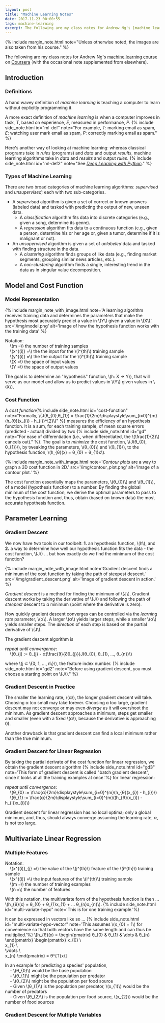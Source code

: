 ```yaml
---
layout: post
title: "Machine Learning Notes"
date: 2017-11-23 00:00:55
tags: machine-learning
excerpt: The following are my class notes for Andrew Ng's [machine learning course](https://www.coursera.org/learn/machine-learning/home/welcome) on [Coursera](https://www.coursera.org/) (with the occasional note supplemented from elsewhere).
---
```


{%
   include margin_note.html
   note="Unless otherwise noted, the images are also taken from his course."
%}

The following are my class notes for Andrew Ng's [machine learning course](https://www.coursera.org/learn/machine-learning/home/welcome) on [Coursera](https://www.coursera.org/) (with the occasional note supplemented from elsewhere).

## Introduction

### Definitions
A hand wavey definition of _machine learning_ is teaching a computer to learn without explicitly programming it.

A more exact definition of _machine learning_ is when a computer improves in task, _T_, based on experience, _E_, measured in performance, _P_.
{% include side_note.html
     id="ml-def"
     note="For example, _T_: marking email as spam, _E_: watching user mark email as spam, _P_: correctly marking email as spam."
%}

Here's another way of looking at machine learning: whereas classical programs take in _rules_ (programs) and _data_ and output _results_, machine learning algorithms take in _data_ and _results_ and output _rules_.
{% include side_note.html
     id="ml-def2"
     note="See [_Deep Learning with Python_](https://www.manning.com/books/deep-learning-with-python?a_aid=keras&a_bid=76564dff)."
%}

### Types of Machine Learning
There are two broad categories of machine learning algorithms: _supervised_ and _unsupervised_; each with two sub-categories.

- A _supervised_ algorithm is given a set of correct or known answers (labeled data) and tasked with predicting the output of new, unseen data.
  - A _classification_ algorithm fits data into discrete categories (e.g., given a song, determine its genre).
  - A _regression_ algorithm fits data to a continuous function (e.g., given a person, determine his or her age or, given a tumor, determine if it is malignant or not).
- An _unsupervised_ algorithm is given a set of _unlabeled_ data and tasked with finding structure in the data.
  - A _clustering_ algorithm finds groups of like data (e.g., finding market segments, grouping similar news articles, etc.).
  - A _non-clustering_ algorithm finds a single, interesting trend in the data as in singular value decomposition.

## Model and Cost Function

### Model Representation
{%
   include margin_note_with_image.html
   note='A learning algorithm receives training data and determines the parameters that make the hypothesis most accurately predict a value in \\(Y\\) given a value in \\(X\\).'
   src='/img/model.png'
   alt='Image of how the hypothesis function works with the training data'
%}

Notation:
<br/>&nbsp;&nbsp;&nbsp;&nbsp;\\(m =\\) the number of training samples
<br/>&nbsp;&nbsp;&nbsp;&nbsp;\\(x^{(i)} =\\) the the input for the \\(i^{th}\\) training sample
<br/>&nbsp;&nbsp;&nbsp;&nbsp;\\(y^{(i)} =\\) the the output for the \\(i^{th}\\) training sample
<br/>&nbsp;&nbsp;&nbsp;&nbsp;\\(X =\\) the space of input values
<br/>&nbsp;&nbsp;&nbsp;&nbsp;\\(Y =\\) the space of output values

The goal is to determine an "hypothesis" function, \\(h: X -> Y\\), that will serve as our model and allow us to predict values in \\(Y\\) given values in \\(X\\).

### Cost Function
A _cost function_{% include side_note.html
     id="cost-function"
     note="Formally, \\(J(θ_{0},θ_{1}) = \frac{1}{2m}\displaystyle\sum_{i=0}^{m}(h_{θ}(x_{i}) - h_{i})^{2}\\)"
  %} measures the efficiency of an hypothesis function. It is a sum, for each training sample, of mean square errors (predicted - actual) divided by two
{% include side_note.html
   id="gd"
   note="For ease of differentiation (i.e., when differentiated, the \\(\frac{1}{2}\\) cancels out)."
%}. The goal is to _minimize_ the cost function, \\(J(θ_{0}, θ_{1})\\), by tweaking the parameters, \\(θ_{0}\\) and \\(θ_{1}\\), to the hypothesis function, \\(h_{θ}(x) = θ_{0} + θ_{1}x\\).

{%
   include margin_note_with_image.html
   note='_Contour plots_ are a way to graph a 3D cost function in 2D.'
   src='/img/contour_plot.png'
   alt='Image of a contour plot.'
%}

The cost function essentially maps the parameters, \\(θ_{0}\\) and \\(θ_{1}\\), of a model (hypothesis function) to a number. By finding the global minimum of the cost function, we derive the optimal parameters to pass to the hypothesis function and, thus, obtain (based on known data) the most accurate hypothesis function.

## Parameter Learning

### Gradient Descent
We now have _two_ tools in our toolbelt: __1.__ an hypothesis function, \\(h\\), and __2.__ a way to determine how well our hypothesis function fits the data - the cost function, \\(J\\) ... but how exactly do we find the minimum of the cost function?

{%
   include margin_note_with_image.html
   note='Gradient descent finds a minimum of the cost function by taking the path of steepest descent.'
   src='/img/gradient_descent.png'
   alt='Image of gradient descent in action.'
%}

_Gradient descent_ is a method for finding the minimum of \\(J\\). Gradient descent works by taking the derivative of \\(J\\) and following the path of _steepest_ descent to _a_ minimum (point where the derivative is zero).

How quickly gradient descent converges can be controlled via the _learning rate_ parameter, \\(α\\). A larger \\(α\\) yields larger steps, while a smaller \\(α\\) yields smaller steps. The _direction_ of each step is based on the partial derivative of \\(J\\).

The gradient descent algorithm is

_repeat until convergence_:
<br/>&nbsp;&nbsp;&nbsp;&nbsp;\\(θ_{j} := θ_{j} - α(\frac{∂}{∂θ_{j}})J(θ_{0}, θ_{1}, ..., θ_{n})\\)

where \\(j ⊂ \\{0, 1, ..., n\\}\\), the feature index number.
{% include side_note.html
   id="gd2"
   note="Before using gradient descent, you must choose a starting point on \\(J\\)."
%}

### Gradient Descent in Practice
The smaller the learning rate, \\(α\\), the longer gradient descent will take. Choosing α too small may take forever. Choosing α too large, gradient descent may not converge or may even _diverge_ as it will overshoot the minimum. As gradient descent approaches a minimum, steps get smaller and smaller (even with a fixed \\(α\\), because the derivative is approaching 0).

Another drawback is that gradient descent can find a local minimum rather than the true minimum.

### Gradient Descent for Linear Regression
By taking the partial derivate of the cost function for linear regression, we obtain the gradient descent algorithm  {% include side_note.html
     id="gd3"
     note='This form of gradient descent is called "batch gradient descent", since it looks at all the training examples at once.'%} for linear regression:

_repeat until convergence_:
<br/>&nbsp;&nbsp;&nbsp;&nbsp;\\(θ_{0} := \frac{α}{2m}\displaystyle\sum_{i=0}^{m}(h_{θ}(x_{i}) - h_{i})\\)
<br/>&nbsp;&nbsp;&nbsp;&nbsp;\\(θ_{1} := \frac{α}{2m}\displaystyle\sum_{i=0}^{m}((h_{θ}(x_{i}) - h_{i})x_{i})\\)

Gradient descent for linear regression has no local optima; only a global minimum, and, thus, should always converge assuming the learning rate, _α_, is not too large.

## Multivariate Linear Regression

### Multiple Features
Notation:
<br/>&nbsp;&nbsp;&nbsp;&nbsp;\\(x^{(i)}_{j} =\\) the value of the \\(j^{th}\\) feature of the \\(i^{th}\\) training sample
<br/>&nbsp;&nbsp;&nbsp;&nbsp;\\(x^{(i)} =\\) the input features of the \\(i^{th}\\) training sample
<br/>&nbsp;&nbsp;&nbsp;&nbsp;\\(m =\\) the number of training examples
<br/>&nbsp;&nbsp;&nbsp;&nbsp;\\(n =\\) the number of features

With this notation, the multivariate form of the hypothesis function is then ...<br/> \\(h_{θ}(x) = θ_{0} + θ_{1}x_{1} + ... θ_{n}x_{n}\\).
{% include side_note.html
     id="multi-variate-hypo"
     note='This is for one training example.'%}

It can be expressed in vectors like so ...
{% include side_note.html
     id="multi-variate-hypo-vector"
     note='This assumes \\(x_{0} = 1\\) for convenience so that both vectors have the same length and can thus be multiplied.'%}
\\[h_{θ}(x) =
  \begin{pmatrix}
    θ_{0} & θ_{1} & \dots & θ_{n}
    \end{pmatrix}
    \begin{pmatrix}
      x_{0} \\\
      x_{1} \\\
      \vdots \\\
       x_{n}
    \end{pmatrix}  = θ^{T}x\\]

In an example for predicting a species' population,
<br/>&nbsp;&nbsp;&nbsp;&nbsp;- \\(θ_{0}\\) would be the base population
<br/>&nbsp;&nbsp;&nbsp;&nbsp;- \\(θ_{1}\\) might be the population per predator
<br/>&nbsp;&nbsp;&nbsp;&nbsp;- \\(θ_{2}\\) might be the population per food source
<br/>&nbsp;&nbsp;&nbsp;&nbsp;- Given \\(θ_{1}\\) is the population per predator, \\(x_{1}\\) would be the number of predators
<br/>&nbsp;&nbsp;&nbsp;&nbsp;- Given \\(θ_{2}\\) is the population per food source, \\(x_{2}\\) would be the number of food sources

### Gradient Descent for Multiple Variables
